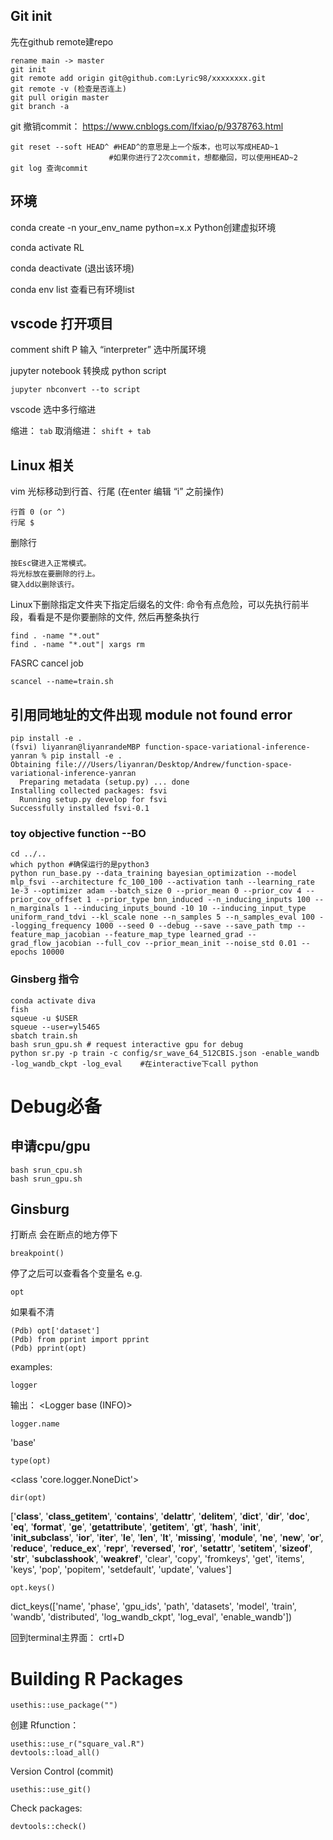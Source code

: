 ## Git init
先在github remote建repo
```
rename main -> master
git init
git remote add origin git@github.com:Lyric98/xxxxxxxx.git
git remote -v (检查是否连上)
git pull origin master
git branch -a
```
git 撤销commit： https://www.cnblogs.com/lfxiao/p/9378763.html 
```
git reset --soft HEAD^ #HEAD^的意思是上一个版本，也可以写成HEAD~1
                      #如果你进行了2次commit，想都撤回，可以使用HEAD~2
git log 查询commit
```

## 环境
conda create -n your_env_name python=x.x Python创建虚拟环境

conda activate RL

conda deactivate (退出该环境)

conda env list 查看已有环境list

## vscode 打开项目
comment shift P 输入 “interpreter” 选中所属环境

jupyter notebook 转换成 python script
```
jupyter nbconvert --to script
```
vscode 选中多行缩进

缩进： ```tab```
取消缩进： ```shift + tab```


## Linux 相关
vim 光标移动到行首、行尾 (在enter 编辑 “i” 之前操作)
```
行首 0 (or ^)
行尾 $ 
```
删除行
```
按Esc键进入正常模式。
将光标放在要删除的行上。
键入dd以删除该行。
```


Linux下删除指定文件夹下指定后缀名的文件: 命令有点危险，可以先执行前半段，看看是不是你要删除的文件, 然后再整条执行

```
find . -name "*.out"  
find . -name "*.out"| xargs rm
```
FASRC cancel job
```
scancel --name=train.sh
```


## 引用同地址的文件出现 module not found error
```
pip install -e .
(fsvi) liyanran@liyanrandeMBP function-space-variational-inference-yanran % pip install -e .
Obtaining file:///Users/liyanran/Desktop/Andrew/function-space-variational-inference-yanran
  Preparing metadata (setup.py) ... done
Installing collected packages: fsvi
  Running setup.py develop for fsvi
Successfully installed fsvi-0.1
```
### toy objective function --BO
```
cd ../..
which python #确保运行的是python3
python run_base.py --data_training bayesian_optimization --model mlp_fsvi --architecture fc_100_100 --activation tanh --learning_rate 1e-3 --optimizer adam --batch_size 0 --prior_mean 0 --prior_cov 4 --prior_cov_offset 1 --prior_type bnn_induced --n_inducing_inputs 100 --n_marginals 1 --inducing_inputs_bound -10 10 --inducing_input_type uniform_rand_tdvi --kl_scale none --n_samples 5 --n_samples_eval 100 --logging_frequency 1000 --seed 0 --debug --save --save_path tmp --feature_map_jacobian --feature_map_type learned_grad --grad_flow_jacobian --full_cov --prior_mean_init --noise_std 0.01 --epochs 10000
```

### Ginsberg 指令
```
conda activate diva
fish
squeue -u $USER
squeue --user=yl5465
sbatch train.sh
bash srun_gpu.sh # request interactive gpu for debug
python sr.py -p train -c config/sr_wave_64_512CBIS.json -enable_wandb -log_wandb_ckpt -log_eval    #在interactive下call python
```

# Debug必备

## 申请cpu/gpu 
```
bash srun_cpu.sh
bash srun_gpu.sh
```

## Ginsburg
打断点 会在断点的地方停下
```
breakpoint()
```
停了之后可以查看各个变量名 e.g.
```
opt
```
如果看不清
```
(Pdb) opt['dataset']
(Pdb) from pprint import pprint
(Pdb) pprint(opt)
```
examples:
```
logger
```
输出： <Logger base (INFO)>
```
logger.name
```
'base'
```
type(opt)
```
<class 'core.logger.NoneDict'>

```
dir(opt)
```
['__class__', '__class_getitem__', '__contains__', '__delattr__', '__delitem__', '__dict__', '__dir__', '__doc__', '__eq__', '__format__', '__ge__', '__getattribute__', '__getitem__', '__gt__', '__hash__', '__init__', '__init_subclass__', '__ior__', '__iter__', '__le__', '__len__', '__lt__', '__missing__', '__module__', '__ne__', '__new__', '__or__', '__reduce__', '__reduce_ex__', '__repr__', '__reversed__', '__ror__', '__setattr__', '__setitem__', '__sizeof__', '__str__', '__subclasshook__', '__weakref__', 'clear', 'copy', 'fromkeys', 'get', 'items', 'keys', 'pop', 'popitem', 'setdefault', 'update', 'values']
```
opt.keys()
```
dict_keys(['name', 'phase', 'gpu_ids', 'path', 'datasets', 'model', 'train', 'wandb', 'distributed', 'log_wandb_ckpt', 'log_eval', 'enable_wandb'])

回到terminal主界面： crtl+D



# Building R Packages
```
usethis::use_package("")
```
创建 Rfunction：
```
usethis::use_r("square_val.R")
devtools::load_all()
```
Version Control (commit)
```
usethis::use_git()
```
Check packages:
```
devtools::check()
```









